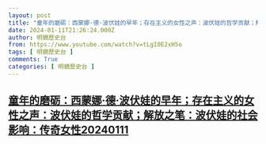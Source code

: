 ```yaml
---
layout: post
title: "童年的磨砺：西蒙娜·德·波伏娃的早年；存在主义的女性之声：波伏娃的哲学贡献；解放之笔：波伏娃的社会影响：传奇女性20240111"
date: 2024-01-11T21:26:24.000Z
author: 明鏡歷史台
from: https://www.youtube.com/watch?v=tLgI0E2xH5o
tags: [ 明鏡歷史台 ]
comments: True
categories: [ 明鏡歷史台 ]
---
```

<!--1705008384000-->
[童年的磨砺：西蒙娜·德·波伏娃的早年；存在主义的女性之声：波伏娃的哲学贡献；解放之笔：波伏娃的社会影响：传奇女性20240111](https://www.youtube.com/watch?v=tLgI0E2xH5o)
------

<div>

</div>
